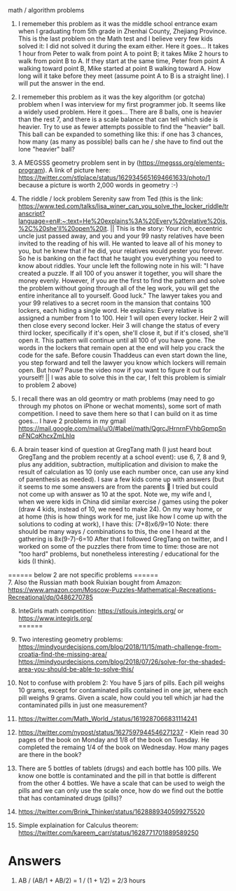 math / algorithm problems

1. I rememeber this problem as it was the middle school entrance exam when I graduating from 5th grade in Zhenhai County, Zhejiang Province. This is the last problem on the Math test and I believe very few kids solved it: I did not solved it during the exam either. Here it goes... It takes 1 hour from Peter to walk from point A to point B; it takes Mike 2 hours to walk from point B to A. If they start at the same time, Peter from point A walking toward point B, Mike started at point B walking toward A. How long will it take before they meet (assume point A to B is a straight line). I will put the answer in the end.  

2. I rememeber this problem as it was the key algorithm (or gotcha) problem when I was interview for my first programmer job. It seems like a widely used problem. Here it goes... There are 8 balls, one is heavier than the rest 7, and there is a scale balance that can tell which side is heavier. Try to use as fewer attempts possible to find the "heavier" ball. This ball can be expanded to something like this: if one has 3 chances, how many (as many as possible) balls can he / she have to find out the lone "heavier" ball?

3. A MEGSSS geometry problem sent in by  (https://megsss.org/elements-program). A link of picture here: https://twitter.com/stlplace/status/1629345651694661633/photo/1 because a picture is worth 2,000 words in geometry :-)

4. The riddle / lock problem Serenity saw from Ted (this is the link: https://www.ted.com/talks/lisa_winer_can_you_solve_the_locker_riddle/transcript?language=en#:~:text=He%20explains%3A%20Every%20relative%20is,%2C%20she'll%20open%20it. || This is the story: Your rich, eccentric uncle just passed away, and you and your 99 nasty relatives have been invited to the reading of his will. He wanted to leave all of his money to you, but he knew that if he did, your relatives would pester you forever. So he is banking on the fact that he taught you everything you need to know about riddles. Your uncle left the following note in his will: "I have created a puzzle. If all 100 of you answer it together, you will share the money evenly. However, if you are the first to find the pattern and solve the problem without going through all of the leg work, you will get the entire inheritance all to yourself. Good luck." The lawyer takes you and your 99 relatives to a secret room in the mansion that contains 100 lockers, each hiding a single word. He explains: Every relative is assigned a number from 1 to 100. Heir 1 will open every locker. Heir 2 will then close every second locker. Heir 3 will change the status of every third locker, specifically if it's open, she'll close it, but if it's closed, she'll open it. This pattern will continue until all 100 of you have gone. The words in the lockers that remain open at the end will help you crack the code for the safe. Before cousin Thaddeus can even start down the line, you step forward and tell the lawyer you know which lockers will remain open. But how? Pause the video now if you want to figure it out for yourself! || I was able to solve this in the car, I felt this problem is simialr to problem 2 above)

5. I recall there was an old geomtry or math problems (may need to go through my photos on iPhone or wechat moments), some sort of math competition. I need to save them here so that I can build on it as time goes... I have 2 problems in my gmail https://mail.google.com/mail/u/0/#label/math/QgrcJHrnrnFVhbGpmpSnpFNCqKhcxZmLhlq

6. A brain teaser kind of question at GregTang math (I just heard bout GregTang and the problem recently at a school event): use 6, 7, 8 and 9, plus any addition, subtraction, multiplication and division to make the result of calculation as 10 (only use each number once, can use any kind of parenthesis as needed). I saw a few kids come up with answers (but it seems to me some answers are from the parents 🙂 I tried but could not come up with answer as 10 at the spot. Note we, my wife and I, when we were kids in China did similar exercise / games using the poker (draw 4 kids, instead of 10, we need to make 24). On my way home, or at home (this is how things work for me, just like how I come up with the solutions to coding at work), I have this: (7+8)x6/9=10 Note: there should be many ways / combinations to this, the one I heard at the gathering is 8x(9-7)-6=10 After that I followed GregTang on twitter, and I worked on some of the puzzles there from time to time: those are not "too hard" problems, but nonetheless interesting / educational for the kids (I think).  

====== below 2 are not specific problems ======  
7. Also the Russian math book Ruixian bought from Amazon: https://www.amazon.com/Moscow-Puzzles-Mathematical-Recreations-Recreational/dp/0486270785

8. InteGirls math competition: https://stlouis.integirls.org/ or https://www.integirls.org/  
======  

9. Two interesting geometry problems: https://mindyourdecisions.com/blog/2018/11/15/math-challenge-from-croatia-find-the-missing-area/
https://mindyourdecisions.com/blog/2018/07/26/solve-for-the-shaded-area-you-should-be-able-to-solve-this/

10. Not to confuse with problem 2: You have 5 jars of pills. Each pill weighs 10 grams, except for contaminated pills contained in one jar, where each pill weighs 9 grams. Given a scale, how could you tell which jar had the contaminated pills in just one measurement?

11. https://twitter.com/Math_World_/status/1619287066831114241

12. https://twitter.com/nypost/status/1627597944546271237 - Klein read 30 pages of the book on Monday and 1/8 of the book on Tuesday. He completed the remaing 1/4 of the book on Wednesday. How many pages are there in the book?  

13. There are 5 bottles of tablets (drugs) and each bottle has 100 pills. We know one bottle is contaminated and the pill in that bottle is different from the other 4 bottles. We have a scale that can be used to weigh the pills and we can only use the scale once, how do we find out the bottle that has contaminated drugs (pills)?

14. https://twitter.com/Brink_Thinker/status/1628889340599275520 

15. Simple explaination for Calculus theorem: https://twitter.com/kareem_carr/status/1628771701889589250 

Answers  
======  
1. AB / (AB/1 + AB/2) = 1 / (1 + 1/2) = 2/3 hours

